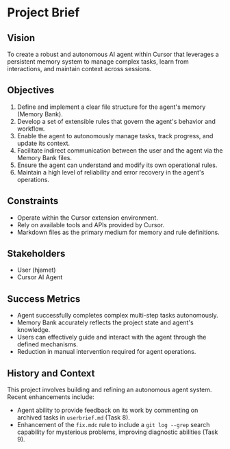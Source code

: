 # Project Brief

## Vision
To create a robust and autonomous AI agent within Cursor that leverages a persistent memory system to manage complex tasks, learn from interactions, and maintain context across sessions.

## Objectives
1.  Define and implement a clear file structure for the agent's memory (Memory Bank).
2.  Develop a set of extensible rules that govern the agent's behavior and workflow.
3.  Enable the agent to autonomously manage tasks, track progress, and update its context.
4.  Facilitate indirect communication between the user and the agent via the Memory Bank files.
5.  Ensure the agent can understand and modify its own operational rules.
6.  Maintain a high level of reliability and error recovery in the agent's operations.

## Constraints
-   Operate within the Cursor extension environment.
-   Rely on available tools and APIs provided by Cursor.
-   Markdown files as the primary medium for memory and rule definitions.

## Stakeholders
-   User (hjamet)
-   Cursor AI Agent

## Success Metrics
-   Agent successfully completes complex multi-step tasks autonomously.
-   Memory Bank accurately reflects the project state and agent's knowledge.
-   Users can effectively guide and interact with the agent through the defined mechanisms.
-   Reduction in manual intervention required for agent operations.

## History and Context
This project involves building and refining an autonomous agent system. Recent enhancements include:
- Agent ability to provide feedback on its work by commenting on archived tasks in `userbrief.md` (Task 8).
- Enhancement of the `fix.mdc` rule to include a `git log --grep` search capability for mysterious problems, improving diagnostic abilities (Task 9). 